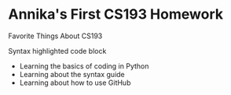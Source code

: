# Annika's First CS193 Homework

Favorite Things About CS193

Syntax highlighted code block
- Learning the basics of coding in Python
- Learning about the syntax guide
- Learning about how to use GitHub
